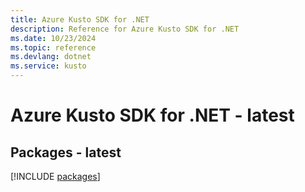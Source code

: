 ```yaml
---
title: Azure Kusto SDK for .NET
description: Reference for Azure Kusto SDK for .NET
ms.date: 10/23/2024
ms.topic: reference
ms.devlang: dotnet
ms.service: kusto
---
```

# Azure Kusto SDK for .NET - latest
## Packages - latest
[!INCLUDE [packages](kusto-index.md)]